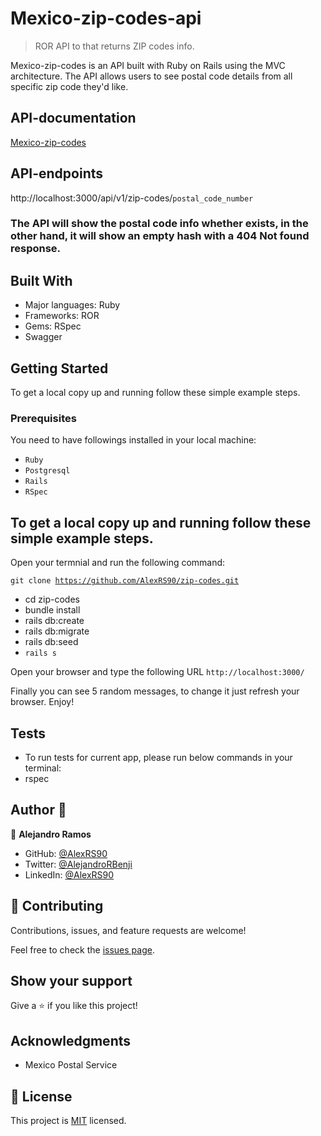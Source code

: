 # Mexico-zip-codes-api

> ROR API to that returns ZIP codes info.

Mexico-zip-codes is an API built with Ruby on Rails using the MVC architecture. The API allows users to see postal code details from all specific zip code they'd like.


## API-documentation

[Mexico-zip-codes](http://localhost:3000)

## API-endpoints

http://localhost:3000/api/v1/zip-codes/<code>postal_code_number</code>

### The API will show the postal code info whether exists, in the other hand, it will show an empty hash with a 404 Not found response.

## Built With

- Major languages: Ruby
- Frameworks: ROR
- Gems: RSpec
- Swagger

## Getting Started

To get a local copy up and running follow these simple example steps.

### Prerequisites

You need to have followings installed in your local machine:

- `Ruby`
- `Postgresql`
- `Rails`
- `RSpec`

## To get a local copy up and running follow these simple example steps.

Open your termnial and run the following command:

<code>git clone https://github.com/AlexRS90/zip-codes.git</code>
 - cd zip-codes
 - bundle install
 - rails db:create
 - rails db:migrate
 - rails db:seed
 - <code>rails s</code> <br>

 Open your browser and type the following URL <code>http://localhost:3000/</code>

Finally you can see 5 random messages, to change it just refresh your browser.
Enjoy!

## Tests

- To run tests for current app, please run below commands in your terminal:
- rspec

## Author 👤

👤 **Alejandro Ramos**

- GitHub: [@AlexRS90](https://github.com/AlexRS90)
- Twitter: [@AlejandroRBenji](https://twitter.com/AlejandroRBenji)
- LinkedIn: [@AlexRS90](https://www.linkedin.com/in/AlexRS90/)


## 🤝 Contributing

Contributions, issues, and feature requests are welcome!

Feel free to check the [issues page](https://github.com/AlexRS90/zip-codes/issues).

## Show your support

Give a ⭐️ if you like this project!

## Acknowledgments

- Mexico Postal Service

## 📝 License

This project is [MIT](./MIT.md) licensed.